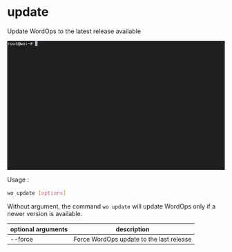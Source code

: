 # update

Update WordOps to the latest release available

<img id="intro" align="center" src="/images/wo-update.gif">

Usage :

```bash
wo update [options]
```

Without argument, the command `wo update` will update WordOps only if a newer version is available.

| optional arguments | description                                         |
| ------------------ | --------------------------------------------------- |
| --force            | Force WordOps update to the last release            |

